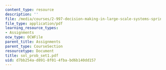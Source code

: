 ```yaml
---
content_type: resource
description: ''
file: /media/courses/2-997-decision-making-in-large-scale-systems-spring-2004/d7bb254ad8918f014fbabd6b140dd157_sol_prob_set1.pdf
file_type: application/pdf
learning_resource_types:
- Assignments
ocw_type: OCWFile
parent_title: Assignments
parent_type: CourseSection
resourcetype: Document
title: sol_prob_set1.pdf
uid: d7bb254a-d891-8f01-4fba-bd6b140dd157
---
```

